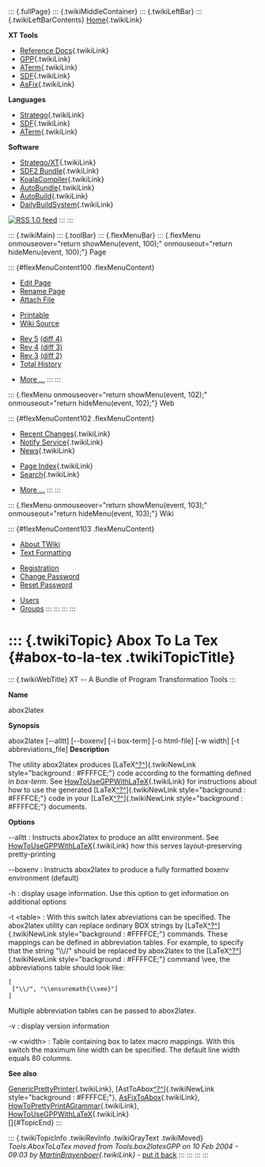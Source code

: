 ::: {.fullPage}
::: {.twikiMiddleContainer}
::: {.twikiLeftBar}
::: {.twikiLeftBarContents}
[Home](WebHome){.twikiLink}

**XT Tools**

-   [Reference Docs](ToolReference){.twikiLink}
-   [GPP](GenericPrettyPrinter){.twikiLink}
-   [ATerm](ATermTools){.twikiLink}
-   [SDF](SdfTools){.twikiLink}
-   [AsFix](AsFixTools){.twikiLink}

**Languages**

-   [Stratego](../Stratego/WebHome){.twikiLink}
-   [SDF](../Sdf/WebHome){.twikiLink}
-   [ATerm](ATermFormat){.twikiLink}

**Software**

-   [Stratego/XT](../Stratego/StrategoDownload){.twikiLink}
-   [SDF2 Bundle](../Sdf/SdfBundle){.twikiLink}
-   [KoalaCompiler](KoalaCompiler){.twikiLink}
-   [AutoBundle](AutoBundle){.twikiLink}
-   [AutoBuild](AutoBuild){.twikiLink}
-   [DailyBuildSystem](DailyBuildSystem){.twikiLink}

[![](http://www.program-transformation.org/twiki/pub/rss.gif "RSS 1.0 feed")](http://www.program-transformation.org/twiki/bin/view/Tools/WebRss?skin=rss)
:::
:::

::: {.twikiMain}
::: {.toolBar}
::: {.flexMenuBar}
::: {.flexMenu onmouseover="return showMenu(event, 100);" onmouseout="return hideMenu(event, 100);"}
Page

::: {#flexMenuContent100 .flexMenuContent}
-   [Edit
    Page](http://www.program-transformation.org/edit/Tools/AboxToLaTex?t=1536826731)
-   [Rename
    Page](http://www.program-transformation.org/rename/Tools/AboxToLaTex)
-   [Attach
    File](http://www.program-transformation.org/attach/Tools/AboxToLaTex)

<!-- -->

-   [Printable](http://www.program-transformation.org/view/Tools/AboxToLaTex?skin=print.pattern)
-   [Wiki
    Source](http://www.program-transformation.org/view/Tools/AboxToLaTex?skin=text&raw=on&contenttype=text/plain)

<!-- -->

-   [Rev
    5](http://www.program-transformation.org/view/Tools/AboxToLaTex?rev=1.5)
    [(diff 4)](http://www.program-transformation.org/rdiff/Tools/AboxToLaTex?rev1=1.5&rev2=1.4)
-   [Rev
    4](http://www.program-transformation.org/view/Tools/AboxToLaTex?rev=1.4)
    [(diff 3)](http://www.program-transformation.org/rdiff/Tools/AboxToLaTex?rev1=1.4&rev2=1.3)
-   [Rev
    3](http://www.program-transformation.org/view/Tools/AboxToLaTex?rev=1.3)
    [(diff 2)](http://www.program-transformation.org/rdiff/Tools/AboxToLaTex?rev1=1.3&rev2=1.2)
-   [Total
    History](http://www.program-transformation.org/rdiff/Tools/AboxToLaTex)

<!-- -->

-   [More
    \...](http://www.program-transformation.org/oops/Tools/AboxToLaTex?template=oopsmore&param1=1.5&param2=1.5)
:::
:::

::: {.flexMenu onmouseover="return showMenu(event, 102);" onmouseout="return hideMenu(event, 102);"}
Web

::: {#flexMenuContent102 .flexMenuContent}
-   [Recent Changes](WebChanges){.twikiLink}
-   [Notify Service](WebNotify){.twikiLink}
-   [News](WebNews){.twikiLink}

<!-- -->

-   [Page Index](WebIndex){.twikiLink}
-   [Search](WebSearch){.twikiLink}

<!-- -->

-   [More
    \...](http://www.program-transformation.org/oops/Tools/AboxToLaTex?template=oopsmore&param1=1.5&param2=1.5)
:::
:::

::: {.flexMenu onmouseover="return showMenu(event, 103);" onmouseout="return hideMenu(event, 103);"}
Wiki

::: {#flexMenuContent103 .flexMenuContent}
-   [About
    TWiki](http://www.program-transformation.org/view/TWiki/WebHome)
-   [Text
    Formatting](http://www.program-transformation.org/view/TWiki/TextFormattingRules)

<!-- -->

-   [Registration](http://www.program-transformation.org/view/TWiki/TWikiRegistration)
-   [Change
    Password](http://www.program-transformation.org/view/TWiki/ChangePassword)
-   [Reset
    Password](http://www.program-transformation.org/view/TWiki/ResetPassword)

<!-- -->

-   [Users](http://www.program-transformation.org/view/Main/TWikiUsers)
-   [Groups](http://www.program-transformation.org/view/Main/TWikiGroups)
:::
:::
:::
:::

::: {.twikiTopic}
Abox To La Tex {#abox-to-la-tex .twikiTopicTitle}
==============

::: {.twikiWebTitle}
XT \-- A Bundle of Program Transformation Tools
:::

**Name**

abox2latex

**Synopsis**

abox2latex \[\--alltt\] \[\--boxenv\] \[-i box-term\] \[-o html-file\]
\[-w width\] \[-t abbreviations\_file\] **Description**

The utility abox2latex produces
[LaTeX[^?^](http://www.program-transformation.org/edit/Tools/LaTeX?topicparent=Tools.AboxToLaTex)]{.twikiNewLink
style="background : #FFFFCE;"} code according to the formatting defined
in *box-term*. See
[HowToUseGPPWithLaTeX](HowToUseGPPWithLaTeX){.twikiLink} for
instructions about how to use the generated
[LaTeX[^?^](http://www.program-transformation.org/edit/Tools/LaTeX?topicparent=Tools.AboxToLaTex)]{.twikiNewLink
style="background : #FFFFCE;"} code in your
[LaTeX[^?^](http://www.program-transformation.org/edit/Tools/LaTeX?topicparent=Tools.AboxToLaTex)]{.twikiNewLink
style="background : #FFFFCE;"} documents.

**Options**

 \--alltt
:   Instructs abox2latex to produce an alltt environment. See
    [HowToUseGPPWithLaTeX](HowToUseGPPWithLaTeX){.twikiLink} how this
    serves layout-preserving pretty-printing

<!-- -->

 \--boxenv
:   Instructs abox2latex to produce a fully formatted boxenv environment
    (default)

<!-- -->

 -h
:   display usage information. Use this option to get information on
    additional options

<!-- -->

 -t \<table\>
:   With this switch latex abreviations can be specified. The abox2latex
    utility can replace ordinary BOX strings by
    [LaTeX[^?^](http://www.program-transformation.org/edit/Tools/LaTeX?topicparent=Tools.AboxToLaTex)]{.twikiNewLink
    style="background : #FFFFCE;"} commands. These mappings can be
    defined in abbreviation tables. For example, to specify that the
    string \"\\\\//\" should be replaced by abox2latex to the
    [LaTeX[^?^](http://www.program-transformation.org/edit/Tools/LaTeX?topicparent=Tools.AboxToLaTex)]{.twikiNewLink
    style="background : #FFFFCE;"} command \\vee, the abbreviations
    table should look like:

<!-- -->

    [
     ["\\/", "\\ensuremath{\\vee}"]
    ]

Multiple abbreviation tables can be passed to abox2latex.

 -v
:   display version information

<!-- -->

 -w \<width\>
:   Table containing box to latex macro mappings. With this switch the
    maximum line width can be specified. The default line width equals
    80 columns.

**See also**

[GenericPrettyPrinter](GenericPrettyPrinter){.twikiLink},
[AstToAbox[^?^](http://www.program-transformation.org/edit/Tools/AstToAbox?topicparent=Tools.AboxToLaTex)]{.twikiNewLink
style="background : #FFFFCE;"}, [AsFixToAbox](AsFixToAbox){.twikiLink},
[HowToPrettyPrintAGrammar](HowToPrettyPrintAGrammar){.twikiLink},
[HowToUseGPPWithLaTeX](HowToUseGPPWithLaTeX){.twikiLink}\
[]{#TopicEnd}
:::

::: {.twikiTopicInfo .twikiRevInfo .twikiGrayText .twikiMoved}
*Tools.AboxToLaTex moved from Tools.box2latexGPP on 10 Feb 2004 - 09:03
by [MartinBravenboer](../Main/MartinBravenboer){.twikiLink}* - [put it
back](http://www.program-transformation.org/rename/Tools/AboxToLaTex?newweb=Tools&newtopic=box2latexGPP&confirm=on "Click to move topic back to previous location, with option to change references.")
:::
:::
:::
:::

